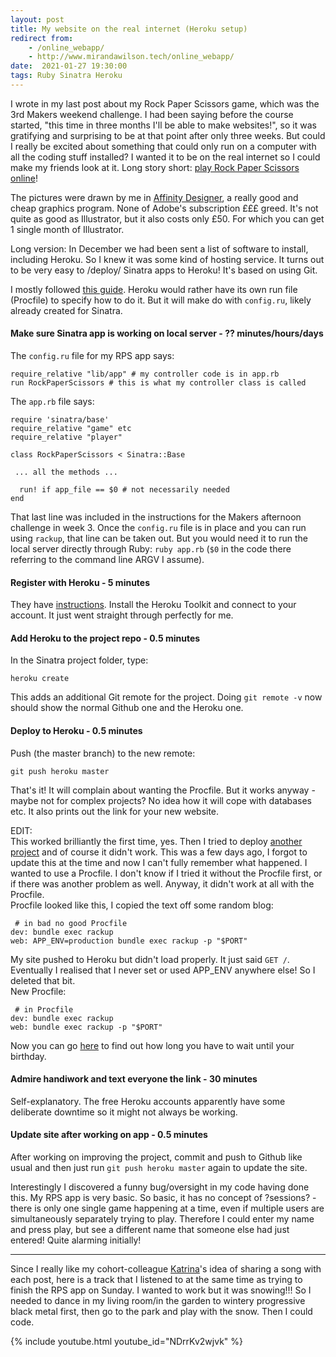 ```yaml
---
layout: post
title: My website on the real internet (Heroku setup)
redirect from:
    - /online_webapp/
    - http://www.mirandawilson.tech/online_webapp/
date:  2021-01-27 19:30:00
tags: Ruby Sinatra Heroku
---
```

I wrote in my last post about my Rock Paper Scissors game, which was the 3rd Makers weekend challenge. I had been saying before the course started, "this time in three months I'll be able to make websites!", so it was gratifying and surprising to be at that point after only three weeks. But could I really be excited about something that could only run on a computer with all the coding stuff installed? I wanted it to be on the real internet so I could make my friends look at it. Long story short: [play Rock Paper Scissors online](https://young-eyrie-83578.herokuapp.com/)!

The pictures were drawn by me in [Affinity Designer](https://affinity.serif.com/en-gb/designer/), a really good and cheap graphics program. None of Adobe's subscription £££ greed. It's not quite as good as Illustrator, but it also costs only £50. For which you can get 1 single month of Illustrator.

Long version: In December we had been sent a list of software to install, including Heroku. So I knew it was some kind of hosting service. It turns out to be very easy to /deploy/ Sinatra apps to Heroku! It's based on using Git.

I mostly followed [this guide](http://www.getlaura.com/how-to-host-a-sinatra-app-on-heroku/). Heroku would rather have its own run file (Procfile) to specify how to do it. But it will make do with `config.ru`, likely already created for Sinatra.


#### Make sure Sinatra app is working on local server - ?? minutes/hours/days
The `config.ru` file for my RPS app says:
```
require_relative "lib/app" # my controller code is in app.rb
run RockPaperScissors # this is what my controller class is called
```

The `app.rb` file says:
```
require 'sinatra/base'
require_relative "game" etc
require_relative "player"

class RockPaperScissors < Sinatra::Base
 
 ... all the methods ...

  run! if app_file == $0 # not necessarily needed
end
```
That last line was included in the instructions for the Makers afternoon challenge in week 3. Once the `config.ru` file is in place and you can run using `rackup`, that line can be taken out. But you would need it to run the local server directly through Ruby: `ruby app.rb`  (`$0` in the code there referring to the command line ARGV I assume).


#### Register with Heroku - 5 minutes
They have [instructions](https://devcenter.heroku.com/articles/getting-started-with-ruby). Install the Heroku Toolkit and connect to your account. It just went straight through perfectly for me.


#### Add Heroku to the project repo - 0.5 minutes
In the Sinatra project folder, type:
```
heroku create
```
This adds an additional Git remote for the project. Doing `git remote -v` now should show the normal Github one and the Heroku one.


#### Deploy to Heroku - 0.5 minutes
Push (the master branch) to the new remote:
```
git push heroku master
```
That's it! It will complain about wanting the Procfile. But it works anyway - maybe not for complex projects? No idea how it will cope with databases etc. It also prints out the link for your new website.

EDIT:  
This worked brilliantly the first time, yes. Then I tried to deploy [another project](https://github.com/mscwilson/birthday_counter) and of course it didn't work. This was a few days ago, I forgot to update this at the time and now I can't fully remember what happened. I wanted to use a Procfile. I don't know if I tried it without the Procfile first, or if there was another problem as well. Anyway, it didn't work at all with the Procfile.  
Procfile looked like this, I copied the text off some random blog:
```
 # in bad no good Procfile
dev: bundle exec rackup
web: APP_ENV=production bundle exec rackup -p "$PORT"
```
My site pushed to Heroku but didn't load properly. It just said `GET /`. Eventually I realised that I never set or used APP_ENV anywhere else! So I deleted that bit.  
New Procfile:  
```
 # in Procfile
dev: bundle exec rackup
web: bundle exec rackup -p "$PORT"
```
Now you can go [here](https://stark-caverns-93070.herokuapp.com/) to find out how long you have to wait until your birthday.


#### Admire handiwork and text everyone the link - 30 minutes
Self-explanatory. The free Heroku accounts apparently have some deliberate downtime so it might not always be working.


#### Update site after working on app - 0.5 minutes
After working on improving the project, commit and push to Github like usual and then just run `git push heroku master` again to update the site.

Interestingly I discovered a funny bug/oversight in my code having done this. My RPS app is very basic. So basic, it has no concept of ?sessions? - there is only one single game happening at a time, even if multiple users are simultaneously separately trying to play. Therefore I could enter my name and press play, but see a different name that someone else had just entered! Quite alarming initially!  

***
Since I really like my cohort-colleague [Katrina](https://codered30.medium.com/)'s idea of sharing a song with each post, here is a track that I listened to at the same time as trying to finish the RPS app on Sunday. I wanted to work but it was snowing!!! So I needed to dance in my living room/in the garden to wintery progressive black metal first, then go to the park and play with the snow. Then I could code.

{% include youtube.html youtube_id="NDrrKv2wjvk" %}






